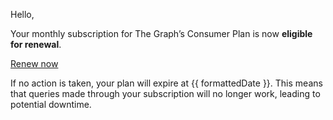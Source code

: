 Hello,

Your monthly subscription for The Graph’s Consumer Plan is now **eligible for renewal**.

<a email-cta href="https://thegraph.com/billing/?show=renew">Renew now</a>

If no action is taken, your plan will expire at {{ formattedDate }}. This means that queries made through your subscription will no longer work, leading to potential downtime.

<subscriptions-footer />
